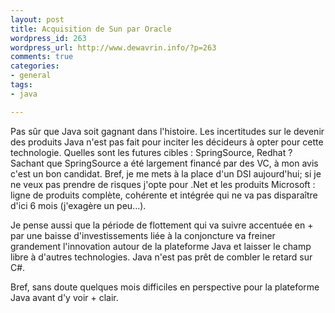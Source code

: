```yaml
--- 
layout: post
title: Acquisition de Sun par Oracle
wordpress_id: 263
wordpress_url: http://www.dewavrin.info/?p=263
comments: true
categories: 
- general
tags:
- java

---
```


Pas sûr que Java soit gagnant dans l'histoire. Les incertitudes sur le devenir des produits Java n'est pas fait pour inciter les décideurs à opter pour cette technologie. Quelles sont les futures cibles : SpringSource, Redhat ? Sachant que SpringSource a été largement financé par des VC, à mon avis c'est un bon candidat. Bref, je me mets à la place d'un DSI aujourd'hui; si je ne veux pas prendre de risques j'opte pour .Net et les produits Microsoft : ligne de produits complète, cohérente et intégrée qui ne va pas disparaître d'ici 6 mois (j'exagère un peu...).

Je pense aussi que la période de flottement qui va suivre accentuée en + par une baisse d'investissements liée à la conjoncture va freiner grandement l'innovation autour de la plateforme Java et laisser le champ libre à d'autres technologies. Java n'est pas prêt de combler le retard sur C#. 

Bref, sans doute quelques mois difficiles en perspective pour la plateforme Java avant d'y voir + clair.
